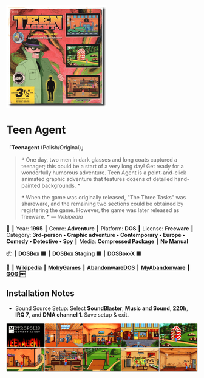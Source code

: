 ![](Thumbnail.png "application-thumbnail")

# Teen Agent

「**Teenagent** (Polish/Original)」

> ❝ One day, two men in dark glasses and long coats captured a teenager; this could be a start of a very long day! Get ready for a wonderfully humorous adventure. Teen Agent is a point-and-click animated graphic adventure that features dozens of detailed hand-painted backgrounds. ❞
>
> ❝ When the game was originally released, "The Three Tasks" was shareware, and the remaining two sections could be obtained by registering the game. However, the game was later released as freeware. ❞ — *Wikipedia*
>

📌 ┃ Year: **1995** ┃ Genre: **Adventure** ┃ Platform: **DOS** ┃ License: **Freeware** ┃ Category: **3rd-person • Graphic adventure • Contemporary • Europe • Comedy • Detective • Spy** ┃ Media: **Compressed Package** ┃ **No Manual** 

📦 ┃ **[DOSBox](https://www.dosbox.com/) 🟩** ┃ **[DOSBox Staging](https://dosbox-staging.github.io/) 🟩** ┃ **[DOSBox-X](https://dosbox-x.com/) 🟩** 

📎 ┃ **[Wikipedia](https://en.wikipedia.org/wiki/Teenagent)** ┃ **[MobyGames](https://www.mobygames.com/game/6423/teen-agent/)** ┃ **[AbandonwareDOS](https://www.abandonwaredos.com/abandonware-game.php?abandonware=Teen+Agent&gid=2206)** ┃ **[MyAbandonware](https://www.myabandonware.com/game/teen-agent-23o)** ┃ **[GOG 🆓](https://www.gog.com/en/game/teenagent)** 

## Installation Notes
- Sound Source Setup: Select **SoundBlaster**, **Music and Sound**, **220h**, **IRQ 7**, and **DMA channel 1**. Save setup & exit.

![](Montage.png "Teen Agent")

